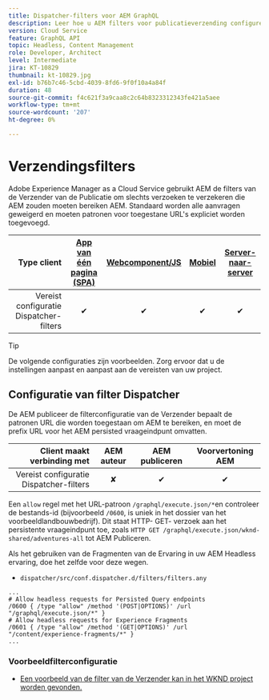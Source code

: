 ```yaml
---
title: Dispatcher-filters voor AEM GraphQL
description: Leer hoe u AEM filters voor publicatieverzending configureert voor gebruik met AEM GraphQL.
version: Cloud Service
feature: GraphQL API
topic: Headless, Content Management
role: Developer, Architect
level: Intermediate
jira: KT-10829
thumbnail: kt-10829.jpg
exl-id: b76b7c46-5cbd-4039-8fd6-9f0f10a4a84f
duration: 48
source-git-commit: f4c621f3a9caa8c2c64b8323312343fe421a5aee
workflow-type: tm+mt
source-wordcount: '207'
ht-degree: 0%

---
```


# Verzendingsfilters

Adobe Experience Manager as a Cloud Service gebruikt AEM de filters van de Verzender van de Publicatie om slechts verzoeken te verzekeren die AEM zouden moeten bereiken AEM. Standaard worden alle aanvragen geweigerd en moeten patronen voor toegestane URL&#39;s expliciet worden toegevoegd.

| Type client | [App van één pagina (SPA)](../spa.md) | [Webcomponent/JS](../web-component.md) | [Mobiel](../mobile.md) | [Server-naar-server](../server-to-server.md) |
|------------------------------------------:|:---------------------:|:----------------:|:---------:|:----------------:|
| Vereist configuratie Dispatcher-filters | ✔ | ✔ | ✔ | ✔ |

>[!TIP]
>
> De volgende configuraties zijn voorbeelden. Zorg ervoor dat u de instellingen aanpast en aanpast aan de vereisten van uw project.

## Configuratie van filter Dispatcher

De AEM publiceer de filterconfiguratie van de Verzender bepaalt de patronen URL die worden toegestaan om AEM te bereiken, en moet de prefix URL voor het AEM persisted vraageindpunt omvatten.

| Client maakt verbinding met | AEM auteur | AEM publiceren | Voorvertoning AEM |
|------------------------------------------:|:----------:|:-------------:|:-------------:|
| Vereist configuratie Dispatcher-filters | ✘ | ✔ | ✔ |

Een `allow` regel met het URL-patroon `/graphql/execute.json/*`en controleer de bestands-id (bijvoorbeeld `/0600`, is uniek in het dossier van het voorbeeldlandbouwbedrijf).
Dit staat HTTP- GET- verzoek aan het persistente vraageindpunt toe, zoals `HTTP GET /graphql/execute.json/wknd-shared/adventures-all` tot AEM Publiceren.

Als het gebruiken van de Fragmenten van de Ervaring in uw AEM Headless ervaring, doe het zelfde voor deze wegen.

+ `dispatcher/src/conf.dispatcher.d/filters/filters.any`

```
...
# Allow headless requests for Persisted Query endpoints
/0600 { /type "allow" /method '(POST|OPTIONS)' /url "/graphql/execute.json/*" }
# Allow headless requests for Experience Fragments
/0601 { /type "allow" /method '(GET|OPTIONS)' /url "/content/experience-fragments/*" }
...
```

### Voorbeeldfilterconfiguratie

+ [Een voorbeeld van de filter van de Verzender kan in het WKND project worden gevonden.](https://github.com/adobe/aem-guides-wknd/blob/main/dispatcher/src/conf.dispatcher.d/filters/filters.any#L28)
